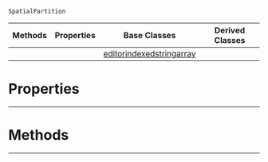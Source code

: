  `SpatialPartition`

|Methods|Properties|Base Classes|Derived Classes|
|---|---|---|---|
| | |[editorindexedstringarray](https://github.com/ZilchEngine/ZilchDocs/blob/master/code_reference/class_reference/editorindexedstringarray.md)| |


 #  Properties


---  
 #  Methods


---  
 

 